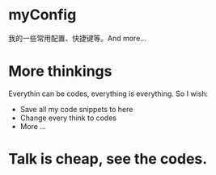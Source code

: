 # myConfig
我的一些常用配置、快捷键等。And more...

# More thinkings
Everythin can be codes, everything is everything. So I wish:
* Save all my code snippets to here
* Change every think to codes
* More ...

# Talk is cheap, see the codes.
